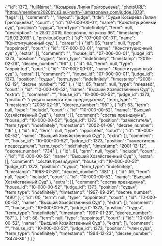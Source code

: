 {
    "id": 1373,
    "fullName": "Козырева Лилия Григорьевна",
    "photoURL": "https://members2020by.s3.eu-north-1.amazonaws.com/judge_1373",
    "tags": [],
    "comment": "",
    "layout": "judge",
    "title": "Судья Козырева Лилия Григорьевна",
    "court": {
        "id": "07-000-00-01",
        "name": "Конституционный суд",
        "position": "судья",
        "termType": "indefinitely",
        "term": null,
        "description": "c 28.02.2019, бессрочно, по указу 96",
        "timestamp": "28.02.2019"
    },
    "previousCourt": {
        "id": "07-000-00-01",
        "name": "Конституционный суд"
    },
    "career": [
        {
            "id": 66,
            "term": null,
            "type": "appointed",
            "court": {
                "id": "07-000-00-01",
                "name": "Конституционный суд"
            },
            "extra": [],
            "comment": "",
            "house_id": "07-000-00-01",
            "judge_id": 1373,
            "position": "судья",
            "term_type": "indefinitely",
            "timestamp": "2019-02-28",
            "decree_number": "96"
        },
        {
            "id": 64,
            "term": null,
            "type": "appointed",
            "court": {
                "id": "07-000-00-01",
                "name": "Конституционный суд"
            },
            "extra": [],
            "comment": "",
            "house_id": "07-000-00-01",
            "judge_id": 1373,
            "position": "судья",
            "term_type": "indefinitely",
            "timestamp": "2008-02-19",
            "decree_number": "95"
        },
        {
            "id": 65,
            "term": null,
            "type": "released",
            "court": {
                "id": "10-000-00-52",
                "name": "Высший Хозяйственный Суд"
            },
            "extra": [],
            "comment": "",
            "house_id": "10-000-00-52",
            "judge_id": 1373,
            "position": "судья и заместитель председателя",
            "term_type": "",
            "timestamp": "2008-02-19",
            "decree_number": "95"
        },
        {
            "id": 63,
            "term": null,
            "type": "include",
            "court": {
                "id": "10-000-00-52",
                "name": "Высший Хозяйственный Суд"
            },
            "extra": [],
            "comment": "состав президиума",
            "house_id": "10-000-00-52",
            "judge_id": 1373,
            "position": "заместитель",
            "term_type": "indefinitely",
            "timestamp": "2002-01-08",
            "decree_number": "16"
        },
        {
            "id": 62,
            "term": null,
            "type": "appointed",
            "court": {
                "id": "10-000-00-52",
                "name": "Высший Хозяйственный Суд"
            },
            "extra": [],
            "comment": "",
            "house_id": "10-000-00-52",
            "judge_id": 1373,
            "position": "заместитель председателя",
            "term_type": "indefinitely",
            "timestamp": "2001-12-12",
            "decree_number": "734"
        },
        {
            "id": 61,
            "term": null,
            "type": "include",
            "court": {
                "id": "10-000-00-52",
                "name": "Высший Хозяйственный Суд"
            },
            "extra": [],
            "comment": "состав президиума",
            "house_id": "10-000-00-52",
            "judge_id": 1373,
            "position": "судья",
            "term_type": "indefinitely",
            "timestamp": "1998-07-29",
            "decree_number": "381"
        },
        {
            "id": 59,
            "term": null,
            "type": "include",
            "court": {
                "id": "10-000-00-52",
                "name": "Высший Хозяйственный Суд"
            },
            "extra": [],
            "comment": "состав президиума",
            "house_id": "10-000-00-52",
            "judge_id": 1373,
            "position": "судья",
            "term_type": "indefinitely",
            "timestamp": "1997-09-29",
            "decree_number": "490"
        },
        {
            "id": 60,
            "term": null,
            "type": "appointed",
            "court": {
                "id": "10-000-00-52",
                "name": "Высший Хозяйственный Суд"
            },
            "extra": [],
            "comment": "",
            "house_id": "10-000-00-52",
            "judge_id": 1373,
            "position": "судья",
            "term_type": "indefinitely",
            "timestamp": "1997-01-23",
            "decree_number": "87"
        },
        {
            "id": 58,
            "term": null,
            "type": "appointed",
            "court": {
                "id": "10-000-00-52",
                "name": "Высший Хозяйственный Суд"
            },
            "extra": [],
            "comment": "",
            "house_id": "10-000-00-52",
            "judge_id": 1373,
            "position": "член суда",
            "term_type": "indefinitely",
            "timestamp": "1994-12-23",
            "decree_number": "3474-XII"
        }
    ]
}